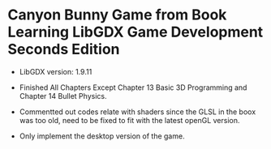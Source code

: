 # Canyon Bunny Game from Book Learning LibGDX Game Development Seconds Edition


* LibGDX version: 1.9.11

- Finished All Chapters Except Chapter 13 Basic 3D Programming and Chapter 14 Bullet Physics.

- Commentted out codes relate with shaders since the GLSL in the boox was too old, need to be fixed to fit with the latest openGL version.

- Only implement the desktop version of the game.
